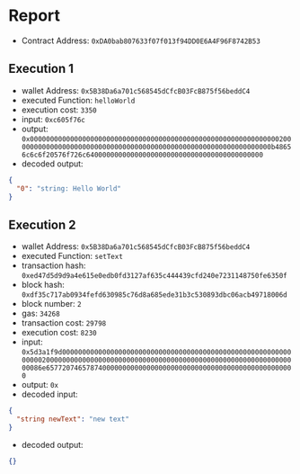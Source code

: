 # Report

- Contract Address: `0xDA0bab807633f07f013f94DD0E6A4F96F8742B53`

## Execution 1

- wallet Address: `0x5B38Da6a701c568545dCfcB03FcB875f56beddC4`
- executed Function: `helloWorld`
- execution cost: `3350`
- input: `0xc605f76c`
- output: `0x0000000000000000000000000000000000000000000000000000000000000020000000000000000000000000000000000000000000000000000000000000000b48656c6c6f20576f726c64000000000000000000000000000000000000000000`
- decoded output:

```json
{
  "0": "string: Hello World"
}
```

## Execution 2

- wallet Address: `0x5B38Da6a701c568545dCfcB03FcB875f56beddC4`
- executed Function: `setText`
- transaction hash: `0xed47d5d9d9a4e615e0edb0fd3127af635c444439cfd240e7231148750fe6350f`
- block hash: `0xdf35c717ab0934fefd630985c76d8a685ede31b3c530893dbc06acb49718006d`
- block number: `2`
- gas: `34268`
- transaction cost: `29798`
- execution cost: `8230`
- input: `0x5d3a1f9d000000000000000000000000000000000000000000000000000000000000002000000000000000000000000000000000000000000000000000000000000000086e65772074657874000000000000000000000000000000000000000000000000`
- output: `0x`
- decoded input:

```json
{
  "string newText": "new text"
}
```

- decoded output:

```json
{}
```
